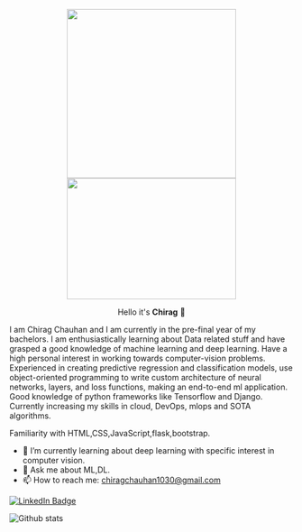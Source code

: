 <p align="center"><img src="https://media.giphy.com/media/p4NLw3I4U0idi/giphy.gif" width="300">      <img src="https://media.giphy.com/media/gutZ5Pm6Xl62eIf5RZ/giphy.gif" height="215" width="300"></p>
<p align="center">Hello it's <strong>Chirag</strong> 👋</p>

<p align="left">
I am Chirag Chauhan and I am currently in the pre-final year of my bachelors. I am enthusiastically learning about Data related stuff and have grasped a good knowledge of machine learning and deep learning. Have a high personal interest in working towards computer-vision problems. Experienced in creating predictive regression and classification models, use object-oriented programming to write custom architecture of neural networks, layers, and loss functions, making an end-to-end ml application. Good knowledge of python frameworks like Tensorflow and Django. Currently increasing my skills in cloud, DevOps, mlops and SOTA algorithms.

Familiarity with HTML,CSS,JavaScript,flask,bootstrap.</p>

- 🌱 I’m currently learning about deep learning with specific interest in computer vision.
- 💬 Ask me about ML,DL.  
- 📫 How to reach me: chiragchauhan1030@gmail.com

[![LinkedIn Badge](https://img.shields.io/badge/LinkedIn-Profile-informational?style=flat&logo=linkedin&logoColor=white&color=0D76A8)](https://www.linkedin.com/in/chirag-chauhan-9a220a195/)
  
![Github stats](https://github-readme-stats.vercel.app/api?username=ChiragChauhan4579&theme=radical)
